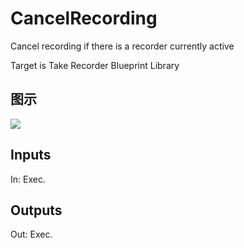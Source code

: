 # CancelRecording

Cancel recording if there is a recorder currently active

Target is Take Recorder Blueprint Library

## 图示

![]($-20221218-21100505.png)

## Inputs

In: Exec.  

## Outputs

Out: Exec.

